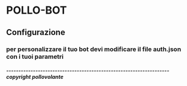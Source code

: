 # POLLO-BOT
## Configurazione
### per personalizzare il tuo bot devi modificare il file auth.json con i tuoi parametri 
#####  ------------------------------------------------------------------- copyright pollovolante

